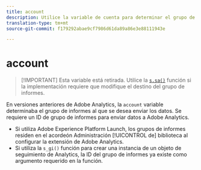 ```yaml
---
title: account
description: Utilice la variable de cuenta para determinar el grupo de informes al que se envían los datos.
translation-type: tm+mt
source-git-commit: f179292abae9cf7986d61da89a86e3e88111943e

---
```



# account

> [!IMPORTANT] Esta variable está retirada. Utilice la [`s.sa()`](../functions/sa-method.md) función si la implementación requiere que modifique el destino del grupo de informes.

En versiones anteriores de Adobe Analytics, la `account` variable determinaba el grupo de informes al que se desea enviar los datos. Se requiere un ID de grupo de informes para enviar datos a Adobe Analytics.

* Si utiliza Adobe Experience Platform Launch, los grupos de informes residen en el acordeón Administración [!UICONTROL de] biblioteca al configurar la extensión de Adobe Analytics.
* Si utiliza la `s_gi()` función para crear una instancia de un objeto de seguimiento de Analytics, la ID del grupo de informes ya existe como argumento requerido en la función.
